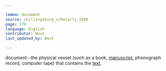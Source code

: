```yaml
---

lemma: document
source: shillingsburg_scholarly_1986
page: 170
language: English
contributor: Wout
last_updated_by: Wout

---
```


document--the physical vessel (such as a book, [manuscript](manuscript.html), phonograph record, computer tape) that contains the [text](text.html).
